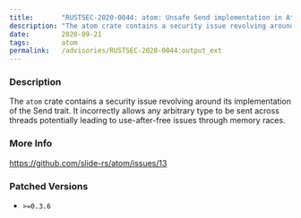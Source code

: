 ```yaml
---
title:       "RUSTSEC-2020-0044: atom: Unsafe Send implementation in Atom allows data races"
description: "The atom crate contains a security issue revolving around its implementation of the Send trait. It incorrectly allows any arbitrary type to be sent across threads potentially leading to useafterfree issues through memory races."
date:        2020-09-21
tags:        atom
permalink:   /advisories/RUSTSEC-2020-0044:output_ext
---
```


### Description

The `atom` crate contains a security issue revolving around its implementation
of the Send trait. It incorrectly allows any arbitrary type to be sent across
threads potentially leading to use-after-free issues through memory races.

### More Info

<https://github.com/slide-rs/atom/issues/13>

### Patched Versions

- `>=0.3.6`


